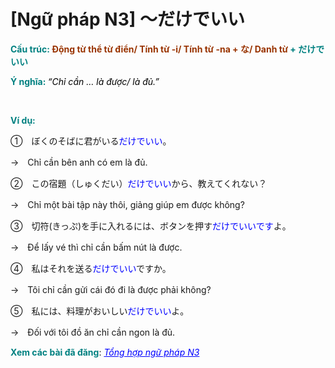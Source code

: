 # [Ngữ pháp N3] ～だけでいい
<div class="entry-content">
<p><span style="color: #008080;"><strong>Cấu trúc: <span style="color: #993300;">Động từ thể từ điển/ Tính từ -i/ Tính từ -na + な/ Danh từ</span> + だけでいい</strong></span></p>
<p><span style="color: #008080;"><strong>Ý nghĩa: </strong><em><span style="color: #000000;">“Chỉ cần … là được/ là đủ.”</span></em></span></p>

<br/>
</p>
<p><span style="color: #008080;"><strong>Ví dụ:</strong></span></p>
<p>①　ぼくのそばに君がいる<span style="color: #0000ff;">だけでいい</span>。</p>
<p>→　Chỉ cần bên anh có em là đủ.</p>
<p>②　この宿題（しゅくだい）<span style="color: #0000ff;">だけでいい</span>から、教えてくれない？</p>
<p>→　Chỉ một bài tập này thôi, giảng giúp em được không?</p>
<p>③　切符(きっぷ)を手に入れるには、ボタンを押す<span style="color: #0000ff;">だけでいいです</span>よ。</p>
<p>→　Để lấy vé thì chỉ cần bấm nút là được.</p>
<p>④　私はそれを送る<span style="color: #0000ff;">だけでいい</span>ですか。</p>
<p>→　Tôi chỉ cần gửi cái đó đi là được phải không?</p>
<p>⑤　私には、料理がおいしい<span style="color: #0000ff;">だけでいい</span>よ。</p>
<p>→　Đối với tôi đồ ăn chỉ cần ngon là đủ.</p>
<p><strong><span style="color: #008080;">Xem các bài đã đăng</span></strong>: <span style="color: #0000ff;"><em><a href="https://bikae.net/ngu-phap/tong-hop-ngu-phap-n3/" style="color: #0000ff;" target="_blank">Tổng hợp ngữ pháp N3</a></em></span></p>

</div>